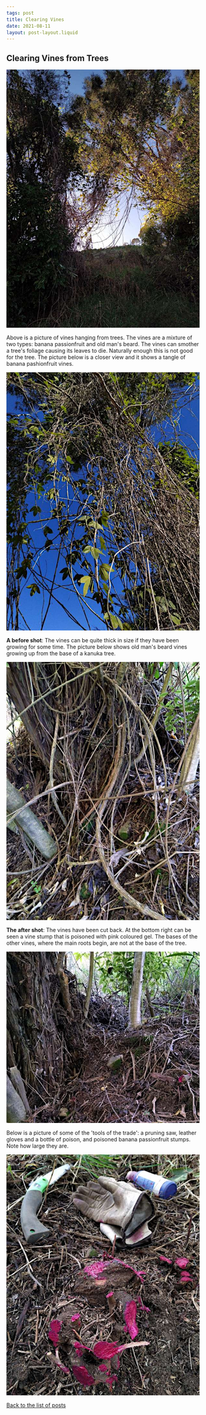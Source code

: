 ```yaml
---
tags: post
title: Clearing Vines
date: 2021-08-11
layout: post-layout.liquid
---
```


## Clearing Vines from Trees

![Picture of passionfruit vines hanging from trees](/images/news/clearing-vines/vines-climbing-trees.jpg)

Above is a picture of vines hanging from trees. The vines are a mixture of two types: banana passionfruit and old man's beard. The vines can smother a tree's foliage causing its leaves to die. Naturally enough this is not good for the tree. The picture below is a closer view and it shows a tangle of banana pashionfruit vines. 

![Aother picture of passionfruit vines hanging from trees](/images/news/clearing-vines/vines-climbing-trees-closeup.jpg)

**A before shot**: The vines can be quite thick in size if they have been growing for some time. The picture below shows old man's beard vines growing up from the base of a kanuka tree.

![Picture of old man's beard vines growing up from the base of a kanuka tree](/images/news/clearing-vines/vines-at-base-of-tree.jpg)

**The after shot**: The vines have been cut back. At the bottom right can be seen a vine stump that is poisoned with pink coloured gel. The bases of the other vines, where the main roots begin, are not at the base of the tree.

![Picture of the base of a kanuka tree that is clear of vines](/images/news/clearing-vines/cleared-base-of-tree.jpg)

Below is a picture of some of the 'tools of the trade': a pruning saw, leather gloves and a bottle of poison, and poisoned banana passionfruit stumps. Note how large they are.

![Picture of a pruning saw, leather gloves, a bottle of poison and poisoned banana passionfruit stumps](/images/news/clearing-vines/poisoned-stumps.jpg)


[Back to the list of posts](/postlist)

<p>&nbsp;</p>